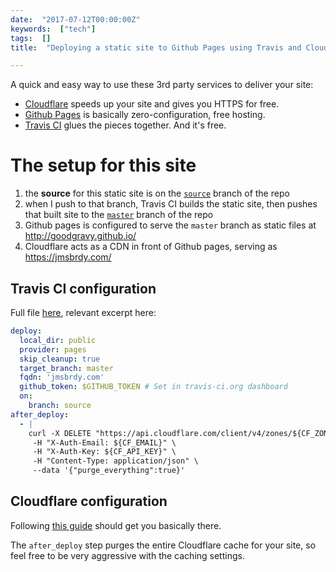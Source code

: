 ```yaml
---
date:  "2017-07-12T00:00:00Z"
keywords:  ["tech"]
tags:  []
title:  "Deploying a static site to Github Pages using Travis and Cloudflare"

---
```


A quick and easy way to use these 3rd party services to deliver your site:

* [Cloudflare](https://www.cloudflare.com/) speeds up your site and gives you HTTPS for free.
* [Github Pages](https://pages.github.com/) is basically zero-configuration, free hosting.
* [Travis CI](https://travis-ci.org/) glues the pieces together. And it's free.

# The setup for this site

1. the **source** for this static site is on the [`source`](https://github.com/goodgravy/goodgravy.github.io/tree/source) branch of the repo
1. when I push to that branch, Travis CI builds the static site, then pushes that built site to the [`master`](https://github.com/goodgravy/goodgravy.github.io) branch of the repo
1. Github pages is configured to serve the `master` branch as static files at http://goodgravy.github.io/
1. Cloudflare acts as a CDN in front of Github pages, serving as https://jmsbrdy.com/

## Travis CI configuration
Full file [here](https://github.com/goodgravy/goodgravy.github.io/blob/source/.travis.yml), relevant excerpt here:

```yaml
deploy:
  local_dir: public
  provider: pages
  skip_cleanup: true
  target_branch: master
  fqdn: 'jmsbrdy.com'
  github_token: $GITHUB_TOKEN # Set in travis-ci.org dashboard
  on:
    branch: source
after_deploy:
  - |
    curl -X DELETE "https://api.cloudflare.com/client/v4/zones/${CF_ZONE_ID}/purge_cache" \
     -H "X-Auth-Email: ${CF_EMAIL}" \
     -H "X-Auth-Key: ${CF_API_KEY}" \
     -H "Content-Type: application/json" \
     --data '{"purge_everything":true}'
```

## Cloudflare configuration
Following [this guide](https://blog.cloudflare.com/secure-and-fast-github-pages-with-cloudflare/) should get you basically there.

The `after_deploy` step purges the entire Cloudflare cache for your site, so feel free to be very aggressive with the caching settings.
